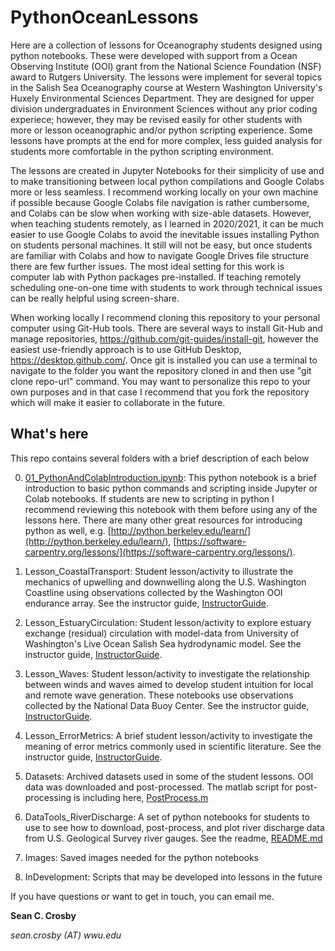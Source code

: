 # PythonOceanLessons

Here are a collection of lessons for Oceanography students designed using python notebooks. These were developed with support from a Ocean Observing Institute (OOI) grant from the National Science Foundation (NSF) award to Rutgers University. The lessons were implement for several topics in the Salish Sea Oceanography course at Western Washington University's Huxely Environmental Sciences Department. They are designed for upper division undergraduates in Environment Sciences without any prior coding experiece; however, they may be revised easily for other students with more or lesson oceanographic and/or python scripting experience. Some lessons have prompts at the end for more complex, less guided analysis for students more comfortable in the python scripting environment.

The lessons are created in Jupyter Notebooks for their simplicity of use and to make transitioning between local python compilations and Google Colabs more or less seamless. I recommend working locally on your own machine if possible because Google Colabs file navigation is rather cumbersome, and Colabs can be slow when working with size-able datasets. However, when teaching students remotely, as I learned in 2020/2021, it can be much easier to use Google Colabs to avoid the inevitable issues installing Python on students personal machines. It still will not be easy, but once students are familiar with Colabs and how to navigate Google Drives file structure there are few further issues. The most ideal setting for this work is computer lab with Python packages pre-installed. If teaching remotely scheduling one-on-one time with students to work through technical issues can be really helpful using screen-share.

When working locally I recommend cloning this repository to your personal computer using Git-Hub tools. There are several ways to install Git-Hub and manage repositories, https://github.com/git-guides/install-git, however the easiest use-friendly approach is to use GitHub Desktop, https://desktop.github.com/. Once git is installed you can use a terminal to navigate to the folder you want the repository cloned in and then use "git clone repo-url" command. You may want to personalize this repo to your own purposes and in that case I recommend that you fork the repository which will make it easier to collaborate in the future.

## What's here

This repo contains several folders with a brief description of each below

0. [01_PythonAndColabIntroduction.ipynb](01_PythonAndColabIntroduction.ipynb): This python notebook is a brief introduction to basic python commands and scripting inside Jupyter or Colab notebooks. If students are new to scripting in python I recommend reviewing this notebook with them before using any of the lessons here. There are many other great resources for introducing python as well, e.g. [http://python.berkeley.edu/learn/](http://python.berkeley.edu/learn/), [https://software-carpentry.org/lessons/](https://software-carpentry.org/lessons/). 

1. Lesson_CoastalTransport: Student lesson/activity to illustrate the mechanics of upwelling and downwelling along the U.S. Washington Coastline using observations collected by the Washington OOI endurance array. See the instructor guide, [InstructorGuide](Lesson_CoastalTransport/02_InstructorGuide.md).

2. Lesson_EstuaryCirculation: Student lesson/activity to explore estuary exchange (residual) circulation with model-data from University of Washington's Live Ocean Salish Sea hydrodynamic model. See the instructor guide, [InstructorGuide](Lesson_EstuaryCirculation/04_InstructorGuide.md).

3. Lesson_Waves: Student lesson/activity to investigate the relationship between winds and waves aimed to develop student intuition for local and remote wave generation. These notebooks use observations collected by the National Data Buoy Center. See the instructor guide, [InstructorGuide](Lesson_Waves/03_InstructorGuide.md).

4. Lesson_ErrorMetrics: A brief student lesson/activity to investigate the meaning of error metrics commonly used in scientific literature. See the instructor guide, [InstructorGuide](Lesson_ErrorMetrics/02_InstructorGuide.md).

5. Datasets: Archived datasets used in some of the student lessons. OOI data was downloaded and post-processed. The matlab script for post-processing is including here, [PostProcess.m](Datasets/PostProcess.m)

6. DataTools_RiverDischarge: A set of python notebooks for students to use to see how to download, post-process, and plot river discharge data from U.S. Geological Survey river gauges. See the readme, [README.md](DataTools_RiverDischarge/README.md)

7. Images: Saved images needed for the python notebooks

8. InDevelopment: Scripts that may be developed into lessons in the future

If you have questions or want to get in touch, you can email me.

**Sean C. Crosby**

*sean.crosby (AT) wwu.edu*
